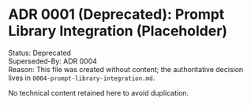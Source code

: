 <!-- Deprecated placeholder ADR: original file was empty. Superseded by ADR-0004 (Prompt Library Jekyll Integration). -->
# ADR 0001 (Deprecated): Prompt Library Integration (Placeholder)

Status: Deprecated  
Superseded-By: ADR 0004  
Reason: This file was created without content; the authoritative decision lives in `0004-prompt-library-integration.md`.

No technical content retained here to avoid duplication.

